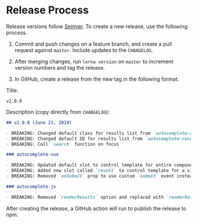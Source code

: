 # Release Process

Release versions follow [Semver](https://semver.org/). To create a new release, use the following process.

1. Commit and push changes on a feature branch, and create a pull request against `master`. Include updates to the `CHANGELOG`.

2. After merging changes, run `lerna version` on `master` to increment version numbers and tag the release.

3. In GitHub, create a release from the new tag in the following format.

Title:

```
v2.0.0
```

Description (copy directly from `CHANGELOG`):

```md
## v2.0.0 (June 21, 2019)

- BREAKING: Changed default class for results list from `autocomplete-results` to `autocomplete-result-list`
- BREAKING: Changed default ID for results list from `autocomplete-results-{id}` to `autocomplete-result-list-{id}`
- BREAKING: Call `search` function on focus

### autocomplete-vue

- BREAKING: Updated default slot to control template for entire component
- BREAKING: Added new slot called `result` to control template for a single result item
- BREAKING: Removed `onSubmit` prop to use custom `submit` event instead

### autocomplete-js

- BREAKING: Removed `renderResults` option and replaced with `renderResult`, which can be used to control rendering of a single result item. This function can return either a DOM element or an HTML string.
```

After creating the release, a GitHub action will run to publish the release to npm.
